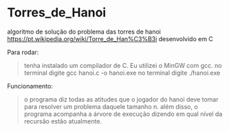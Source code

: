 # Torres_de_Hanoi
algoritmo de solução do problema das torres de hanoi https://pt.wikipedia.org/wiki/Torre_de_Han%C3%B3i desenvolvido em C

Para rodar: 
> tenha instalado um compilador de C. Eu utilizei o MinGW com gcc.
> no terminal digite gcc hanoi.c -o hanoi.exe
> no terminal digite ./hanoi.exe

Funcionamento: 
> o programa diz todas as atitudes que o jogador do hanoi deve tomar para resolver um problema daquele tamanho n.
> além disso, o programa acompanha a árvore de execução dizendo em qual nível da recursão estão atualmente. 
